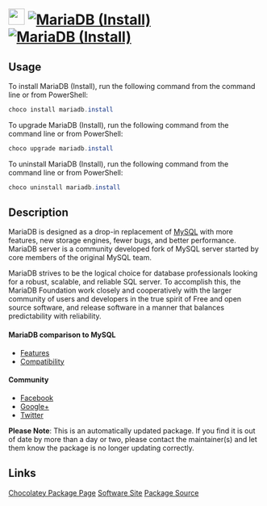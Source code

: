 ﻿# <img src="https://cdn.jsdelivr.net/gh/mkevenaar/chocolatey-packages@320be0f0eca14083b7ba734b13a417b407225a8b/icons/mariadb.png" width="32" height="32"/> [![MariaDB (Install)](https://img.shields.io/chocolatey/v/mariadb.install.svg?label=MariaDB+(Install))](https://chocolatey.org/packages/mariadb.install) [![MariaDB (Install)](https://img.shields.io/chocolatey/dt/mariadb.install.svg)](https://chocolatey.org/packages/mariadb.install)

## Usage
To install MariaDB (Install), run the following command from the command line or from PowerShell:
```powershell
choco install mariadb.install
```

To upgrade MariaDB (Install), run the following command from the command line or from PowerShell:
```powershell
choco upgrade mariadb.install
```

To uninstall MariaDB (Install), run the following command from the command line or from PowerShell:
```powershell
choco uninstall mariadb.install
```

## Description
MariaDB is designed as a drop-in replacement of [MySQL](https://chocolatey.org/packages/mysql) with more features, new storage engines, fewer bugs, and better performance. MariaDB server is a community developed fork of MySQL server started by core members of the original MySQL team.

MariaDB strives to be the logical choice for database professionals looking for a robust, scalable, and reliable SQL server. To accomplish this, the MariaDB Foundation work closely and cooperatively with the larger community of users and developers in the true spirit of Free and open source software, and release software in a manner that balances predictability with reliability.

#### MariaDB comparison to MySQL
* [Features](https://mariadb.com/kb/en/mariadb/mariadb-vs-mysql-features/)
* [Compatibility](https://mariadb.com/kb/en/mariadb/mariadb-vs-mysql-compatibility/)

#### Community
* [Facebook](https://www.facebook.com/MariaDB.dbms)
* [Google+](https://plus.google.com/+mariadb)
* [Twitter](https://twitter.com/mariadb)

**Please Note**: This is an automatically updated package. If you find it is
out of date by more than a day or two, please contact the maintainer(s) and
let them know the package is no longer updating correctly.


## Links
[Chocolatey Package Page](https://chocolatey.org/packages/mariadb.install)
[Software Site](https://mariadb.org)
[Package Source](https://github.com/mkevenaar/chocolatey-packages/tree/master/automatic/mariadb.install)

